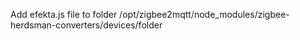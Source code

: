 Add efekta.js file to folder /opt/zigbee2mqtt/node_modules/zigbee-herdsman-converters/devices/folder
